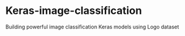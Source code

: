 # Keras-image-classification
Building powerful image classification Keras models using Logo dataset
